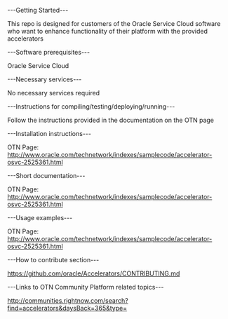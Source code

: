 ---Getting Started---

This repo is designed for customers of the Oracle Service Cloud software who want to enhance functionality of their platform with the provided accelerators

---Software prerequisites---

Oracle Service Cloud

---Necessary services---

No necessary services required

---Instructions for compiling/testing/deploying/running---

Follow the instructions provided in the documentation on the OTN page

---Installation instructions---

OTN Page: http://www.oracle.com/technetwork/indexes/samplecode/accelerator-osvc-2525361.html

---Short documentation---

OTN Page: http://www.oracle.com/technetwork/indexes/samplecode/accelerator-osvc-2525361.html

---Usage examples---

OTN Page: http://www.oracle.com/technetwork/indexes/samplecode/accelerator-osvc-2525361.html

---How to contribute section---

https://github.com/oracle/Accelerators/CONTRIBUTING.md

---Links to OTN Community Platform related topics---

http://communities.rightnow.com/search?find=accelerators&daysBack=365&type= 

